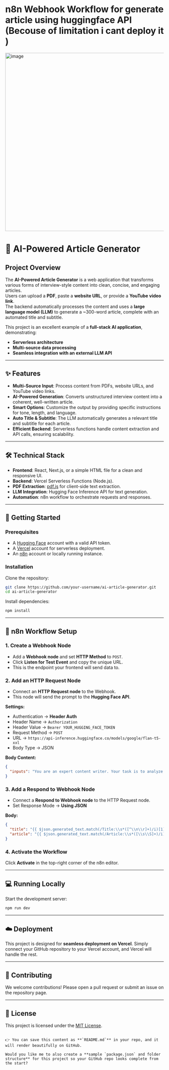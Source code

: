 # n8n Webhook Workflow for generate article using huggingface API (Becouse of limitation i cant deploy it )

<img width="1467" height="564" alt="image" src="https://github.com/user-attachments/assets/bd80f699-bb83-4f07-8f0a-d667fdfd69fc" />



# 🤖 AI-Powered Article Generator

## Project Overview
The **AI-Powered Article Generator** is a web application that transforms various forms of interview-style content into clean, concise, and engaging articles.  
Users can upload a **PDF**, paste a **website URL**, or provide a **YouTube video link**.  
The backend automatically processes the content and uses a **large language model (LLM)** to generate a ~300-word article, complete with an automated title and subtitle.

This project is an excellent example of a **full-stack AI application**, demonstrating:
- **Serverless architecture**
- **Multi-source data processing**
- **Seamless integration with an external LLM API**

---

## ✨ Features
- **Multi-Source Input**: Process content from PDFs, website URLs, and YouTube video links.  
- **AI-Powered Generation**: Converts unstructured interview content into a coherent, well-written article.  
- **Smart Options**: Customize the output by providing specific instructions for tone, length, and language.  
- **Auto Title & Subtitle**: The LLM automatically generates a relevant title and subtitle for each article.  
- **Efficient Backend**: Serverless functions handle content extraction and API calls, ensuring scalability.  

---

## 🛠️ Technical Stack
- **Frontend**: React, Next.js, or a simple HTML file for a clean and responsive UI.  
- **Backend**: Vercel Serverless Functions (Node.js).  
- **PDF Extraction**: [pdf.js](https://mozilla.github.io/pdf.js/) for client-side text extraction.  
- **LLM Integration**: Hugging Face Inference API for text generation.  
- **Automation**: n8n workflow to orchestrate requests and responses.  

---

## 🚀 Getting Started

### Prerequisites
- A [Hugging Face](https://huggingface.co/) account with a valid API token.  
- A [Vercel](https://vercel.com/) account for serverless deployment.  
- An [n8n](https://n8n.io/) account or locally running instance.  

### Installation
Clone the repository:
```bash
git clone https://github.com/your-username/ai-article-generator.git
cd ai-article-generator
````

Install dependencies:

```bash
npm install
```

---

## 🔄 n8n Workflow Setup

### 1. Create a Webhook Node

* Add a **Webhook node** and set **HTTP Method** to `POST`.
* Click **Listen for Test Event** and copy the unique URL.
* This is the endpoint your frontend will send data to.

### 2. Add an HTTP Request Node

* Connect an **HTTP Request node** to the Webhook.
* This node will send the prompt to the **Hugging Face API**.

**Settings:**

* Authentication → **Header Auth**
* Header Name → `Authorization`
* Header Value → `Bearer YOUR_HUGGING_FACE_TOKEN`
* Request Method → `POST`
* URL → `https://api-inference.huggingface.co/models/google/flan-t5-xxl`
* Body Type → JSON

**Body Content:**

```json
{
  "inputs": "You are an expert content writer. Your task is to analyze the provided text, automatically detect its main topic, and craft a compelling, SEO-friendly article from it. The article should be well-structured with a clear, concise title and easy-to-read paragraphs. Focus on clarity and readability for a general audience. The final output must be in the following exact format, without any extra text or conversation:\n\nTitle: <Article Title Here>\n\nArticle: <Article Content Here>\n\nText to Analyze:\n{{ $json['text'] }}"
}
```

### 3. Add a Respond to Webhook Node

* Connect a **Respond to Webhook node** to the HTTP Request node.
* Set Response Mode → **Using JSON**

**Body:**

```json
{
  "title": "{{ $json.generated_text.match(/Title:\\s*([^\\n\\r]+)/i)[1] }}",
  "article": "{{ $json.generated_text.match(/Article:\\s*([\\s\\S]+)/i)[1] }}"
}
```

### 4. Activate the Workflow

Click **Activate** in the top-right corner of the n8n editor.

---

## 💻 Running Locally

Start the development server:

```bash
npm run dev
```

---

## ☁️ Deployment

This project is designed for **seamless deployment on Vercel**.
Simply connect your GitHub repository to your Vercel account, and Vercel will handle the rest.

---

## 🤝 Contributing

We welcome contributions! Please open a pull request or submit an issue on the repository page.

---

## 📜 License

This project is licensed under the [MIT License](LICENSE).

```

👉 You can save this content as **`README.md`** in your repo, and it will render beautifully on GitHub.  

Would you like me to also create a **sample `package.json` and folder structure** for this project so your GitHub repo looks complete from the start?
```

